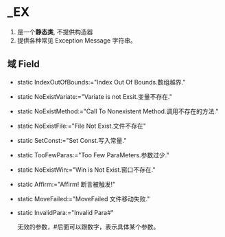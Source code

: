 # \_EX

1.  是一个**静态类**, 不提供构造器
2.  提供各种常见 Exception Message 字符串。

## 域 Field 

- static IndexOutOfBounds:="Index Out Of Bounds.数组越界."

- static NoExistVariate:="Variate is not Exsit.变量不存在."

- static NoExistMethod:="Call To Nonexistent Method.调用不存在的方法."

- static NoExistFile:="File Not Exist.文件不存在"

- static SetConst:="Set Const.写入常量."

- static TooFewParas:="Too Few ParaMeters.参数过少."

- static NoExistWin:="Win is Not Exist.窗口不存在."

- static Affirm:="Affirm! 断言被触发!"

- static MoveFailed:="MoveFailed 文件移动失败."

- static InvalidPara:="Invalid Para#" 

  无效的参数，#后面可以跟数字，表示具体某个参数。

